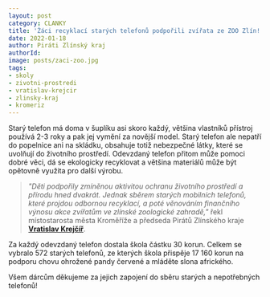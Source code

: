 ```yaml
---
layout: post
category: CLANKY
title: 'Žáci recyklací starých telefonů podpořili zvířata ze ZOO Zlín!'
date: 2022-01-18
author: Piráti Zlínský kraj
authorId: 
image: posts/zaci-zoo.jpg
tags: 
- skoly
- zivotni-prostredi
- vratislav-krejcir
- zlinsky-kraj
- kromeriz
---
```


Starý telefon má doma v šuplíku asi skoro každý, většina vlastníků přístroj používá 2-3 roky a pak jej vymění za novější model. Starý telefon ale nepatří do popelnice ani na skládku, obsahuje totiž nebezpečné látky, které se uvolňují do životního prostředí. Odevzdaný telefon přitom může pomoci dobré věci, dá se ekologicky recyklovat a většina materiálů může být opětovně využita pro další výrobu.

> *"Děti podpořily zmíněnou aktivitou ochranu životního prostředí a přírodu hned dvakrát. Jednak sběrem starých mobilních telefonů, které projdou odbornou recyklací, a poté věnováním finančního výnosu akce zvířatům ve zlínské zoologické zahradě,"* řekl místostarosta města Kroměříže a předseda Pirátů Zlínského kraje **[Vratislav Krejčíř](https://zlinsky.pirati.cz/lide/vratislav-krejcir/)**.
> 

Za každý odevzdaný telefon dostala škola částku 30 korun. Celkem se vybralo 572 starých telefonů, ze kterých škola přispěje 17 160 korun na podporu chovu ohrožené pandy červené a mláděte slona afrického.

Všem dárcům děkujeme za jejich zapojení do sběru starých a nepotřebných telefonů!



